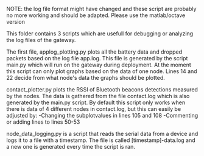 NOTE: the log file format might have changed and these script are probably no more working and should be adapted. Please use the matlab/octave version 

This folder contains 3 scripts which are usefull for debugging or analyzing the log files of the gateway.

The first file, applog_plotting.py plots all the battery data and dropped packets based on the log file app.log. 
This file is generated by the script main.py which will run on the gateway during deployment. 
At the moment this script can only plot graphs based on the data of one node. 
Lines 14 and 22 decide from what node's data the graphs should be plotted.

contact_plotter.py plots the RSSI of Bluetooth beacons detections measured by the nodes. 
The data is gathered from the file contact.log which is also generated by the main.py script.
By default this script only works when there is data of 4 different nodes in contact.log, but this can easily be adjusted by:
-Changing the subplotvalues in lines 105 and 108
-Commenting or adding lines to lines 50-53

node_data_logging.py is a script that reads the serial data from a device and logs it to a file with a timestamp.
The file is called [timestamp]-data.log and a new one is generated every time the script is ran.
 
